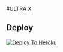 #ULTRA X

## Deploy
[![Deploy To Heroku](https://www.herokucdn.com/deploy/button.svg)](https://dashboard.heroku.com/new?button-url=https%3A%2F%2Fgithub.com%2Famanpandey7647%2FHEROKUV1&template=https%3A%2F%2Fgithub.com%2Famanpandey7647%2FHEROKUV1)
